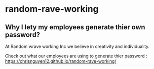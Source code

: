 # random-rave-working
## Why I lety my employees generate thier own password?
At Random wrave working Inc we believe in creativity and individuality.

Check out what our employees are using to generate thier password : https://chrisnguyen12.github.io/random-rave-working/

